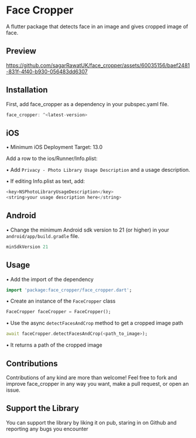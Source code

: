 
# Face Cropper

A flutter package that detects face in an image and gives cropped image of face.

## Preview

https://github.com/sagarRawatUK/face_cropper/assets/60035156/baef2481-831f-4f40-b930-056483dd6307

## Installation

First, add face_cropper as a dependency in your pubspec.yaml file.

```dart
face_cropper: ^<latest-version>
```

## iOS

• Minimum iOS Deployment Target: 13.0

Add a row to the ios/Runner/Info.plist:

• Add ```Privacy - Photo Library Usage Description``` and a usage description.

• If editing Info.plist as text, add:

```dart
<key>NSPhotoLibraryUsageDescription</key>
<string>your usage description here</string>
```

## Android

• Change the minimum Android sdk version to 21 (or higher) in your ```android/app/build.gradle``` file.

```dart
minSdkVersion 21
```

## Usage

• Add the import of the dependency

```dart
import 'package:face_cropper/face_cropper.dart';
```

• Create an instance of the ```FaceCropper``` class

```dart
FaceCropper faceCropper = FaceCropper();
```

• Use the async ```detectFacesAndCrop``` method to get a cropped image path

```dart
await faceCropper.detectFacesAndCrop(<path_to_image>);
```

• It returns a path of the cropped image

## Contributions

Contributions of any kind are more than welcome! Feel free to fork and improve face_cropper in any way you want, make a pull request, or open an issue.

## Support the Library

You can support the library by liking it on pub, staring in on Github and reporting any bugs you encounter
